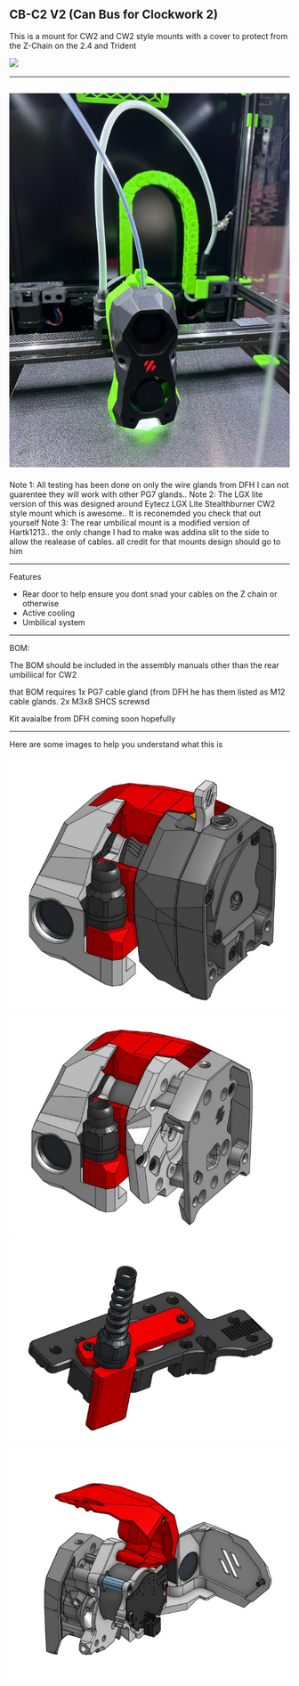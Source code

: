 
## CB-C2 V2 (Can Bus for Clockwork 2)

This is a mount for CW2 and CW2 style mounts with a cover to protect from the Z-Chain on the 2.4 and Trident

[![](https://www.paypalobjects.com/en_US/i/btn/btn_donate_LG.gif)](https://www.paypal.com/donate?hosted_button_id=EN8E4MTBQRZ3J)


---------------------------------------------------------------------------------------
![1](./Photos/v21.jpeg) 
---------------------------------------------------------------------------------------

Note 1: All testing has been done on only the wire glands from DFH I can not guarentee they will work with other PG7 glands..
Note 2: The LGX lite version of this was designed around Eytecz LGX Lite Stealthburner CW2 style mount which is awesome.. It is reconemded you check that out yourself
Note 3: The rear umbilical mount is a modified version of Hartk1213.. the only change I had to make was addina slit to the side to allow the realease of cables. all credit for that mounts design should go to him

---------------------------------------------------------------------------------------

Features 
- Rear door to help ensure you dont snad your cables on the Z chain or otherwise
- Active cooling
- Umbilical system




--------------------------------------------------------------------------------------


BOM:

The BOM should be included in the assembly manuals other than the rear umbiliical for CW2

that BOM requires 
1x PG7 cable gland (from DFH he has them listed as M12 cable glands.
2x M3x8 SHCS screwsd

Kit avaialbe from DFH coming soon hopefully

---------------------------------------------------------------------------------------

Here are some images to help you understand what this is

![2](./Photos/v22.jpg) 
![3](./Photos/v23.jpg) 
![4](./Photos/v24.jpg) 
![5](./Photos/v25.jpg) 


